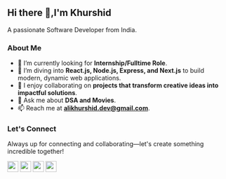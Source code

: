 <h2>Hi there 👋,I'm Khurshid</h2>
<p>A passionate Software Developer from India.</p>
<!-- <p>
  <img src="https://github-readme-stats.vercel.app/api?username=vishalx360&show_icons=true&theme=radical">
</p> -->
<h3>About Me</h3>
<!-- <p>  
  <img src="https://komarev.com/ghpvc/?username=vishalx360&color=green">
</p> -->
<ul>
  <li>🔭 I’m currently looking for <strong>Internship/Fulltime Role</strong>.</li>
  <li>🌱 I’m diving into <strong>React.js, Node.js, Express, and Next.js</strong> to build modern, dynamic web applications.</li>
  <li>👯 I enjoy collaborating on <strong>projects that transform creative ideas into impactful solutions</strong>.</li>
  <li>💬 Ask me about <strong>DSA and Movies</strong>.</li>
  <li>📫 Reach me at <a href="mailto:alikhurshid.dev@gmail.com"><strong>alikhurshid.dev@gmail.com</strong></a>.</li>
</ul>

<h3>Let's Connect</h3>
<p>Always up for connecting and collaborating—let's create something incredible together!</p>
<p>
  <a href="mailto:alikhurshid.dev@gmail.com" target="_blank"><img height="25" src="https://img.shields.io/badge/gmail-c14438?&style=for-the-badge&logo=gmail&logoColor=white"></a>
  <a href="https://linkedin.com/in/ali-khurshid-60904426b/" target="_blank"><img height="25" src="https://img.shields.io/badge/-LinkedIn-0e76a8?style=for-the-badge&logo=Linkedin&logoColor=white"></a>
  <a href="https://twitter.com/alikhurshidhere" target="_blank"><img height="25" src="https://img.shields.io/badge/-Twitter-00acee?style=for-the-badge&logo=Twitter&logoColor=white"></a>
  <a href="https://leetcode.com/u/alikhere/" target="_blank"><img height="25" src="https://img.shields.io/badge/-LeetCode-FFA116?style=for-the-badge&logo=LeetCode&logoColor=white"></a>
</p>

